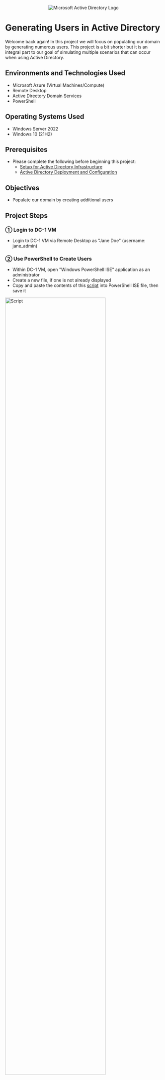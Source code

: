 <p align="center">
<img src="https://i.imgur.com/pU5A58S.png" alt="Microsoft Active Directory Logo"/>
</p>

<h1>Generating Users in Active Directory</h1>
Welcome back again!  In this project we will focus on populating our domain by generating numerous users.  This project is a bit shorter but it is an integral part to our goal of simulating multiple scenarios that can occur when using Active Directory.
<br />

<h2>Environments and Technologies Used</h2>

- Microsoft Azure (Virtual Machines/Compute)
- Remote Desktop
- Active Directory Domain Services
- PowerShell

<h2>Operating Systems Used </h2>

- Windows Server 2022
- Windows 10 (21H2)

<h2>Prerequisites</h2>

-  Please complete the following before beginning this project:
    - <a href="https://github.com/christianDCdev/active-directory-setup">Setup for Active Directory Infrastructure</a>
    - <a href="https://github.com/christianDCdev/ad-deploy-and-config">Active Directory Deployment and Configuration</a>

<h2>Objectives</h2>

- Populate our domain by creating additional users

<h2>Project Steps</h2>

<h3>&#9312; Login to DC-1 VM</h3>
<p>

- Login to DC-1 VM via Remote Desktop as "Jane Doe" (username: jane_admin)
  
</p>

<h3>&#9313; Use PowerShell to Create Users</h3>

<p>

- Within DC-1 VM, open "Windows PowerShell ISE" application as an administrator
- Create a new file, if one is not already displayed
- Copy and paste the contents of this <a href="https://github.com/joshmadakor1/AD_PS/blob/master/Generate-Names-Create-Users.ps1">script</a> into PowerShell ISE file, then save it
<img src="https://i.imgur.com/9ly2Mmp.png" height="80%" width="80%" alt="Script"/>

- Run script by clicking the green play button at the top
<img src="https://i.imgur.com/ArZTgBd.png" height="80%" width="80%" alt="Run script button"/>

- Observe the users being created in the PowerShell command-line interface
<img src="https://i.imgur.com/j1xJ89h.png" height="80%" width="80%" alt="Users created in CLI"/>

</p>
<br />

<h3>&#9314; Verify in Active Directory that user have been successfully created</h3>

<p>

- Once script is done running, open "Active Directory Users and Computers" application
- Find the "_EMPLOYEES" folder
- Right click folder and select "Refresh" to see if the users have been created
<img src="https://i.imgur.com/S2oIuQm.png" height="80%" width="80%" alt="Users in Active Directory"/>
  
</p>
<br />

<h3>&#9315; Login as one of the newly created users</h3>

<p>

- Choose any newly created user from the Active Directory list
- To ensure the script has worked, you can try to log in to Client-1 VM as the user you chose
  - Example: If the name of the user you chose is "lewa.juwa", then the login username will be "mydomain.com\lewa.juwa"
  - NOTE: The password can be found at the top of the script.  It will be the same for all users.
  
</p>
<br />

<h2>Conclusion</h2>

<p>
  
Congratulations on completing this project!  After generating numerous users into your domain, you have now created an environment in Azure that is capable of simulating various scenarios.  These scenarios are meant to better your understanding of what can be done within Active Directory.

- If you would like to continue to the next step in this series of Active Directory projects, please click <a href="https://github.com/christianDCdev/ad-practical-scenarios">here</a>

</p>
